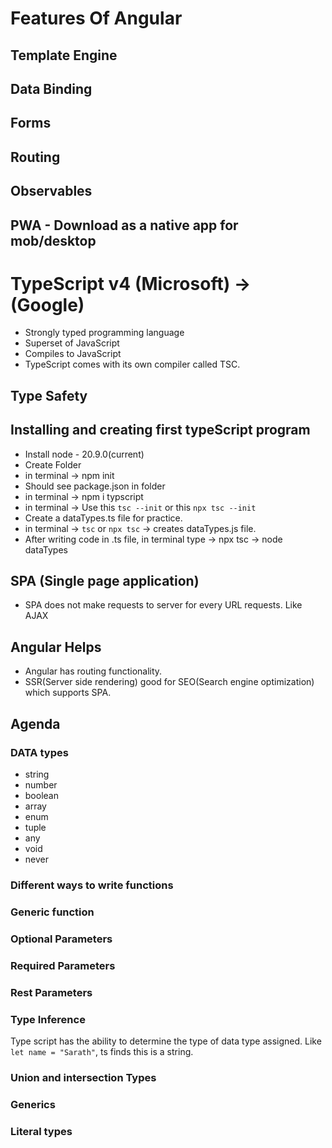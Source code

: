 # Features Of Angular

## Template Engine

## Data Binding

## Forms

## Routing

## Observables

## PWA - Download as a native app for mob/desktop



# TypeScript v4 (Microsoft) -> (Google)
- Strongly typed programming language
- Superset of JavaScript
- Compiles to JavaScript
- TypeScript comes with its own compiler called TSC.

## Type Safety


## Installing and creating first typeScript program
- Install node - 20.9.0(current)
- Create Folder
- in terminal -> npm init
- Should see package.json in folder
- in terminal -> npm i typscript
- in terminal -> Use this ``tsc --init`` or this ``npx tsc --init``
- Create a dataTypes.ts file for practice.
- in terminal -> ``tsc`` or ``npx tsc``  ->  creates dataTypes.js file.
- After writing code in .ts file, in terminal type -> npx tsc -> node dataTypes

## SPA (Single page application)
- SPA does not make requests to server for every URL requests. Like AJAX

## Angular Helps
- Angular has routing functionality.
- SSR(Server side rendering) good for SEO(Search engine optimization) which supports SPA.

## Agenda
### DATA types
- string
- number
- boolean
- array
- enum
- tuple
- any
- void
- never

### Different ways to write functions

### Generic function

### Optional Parameters 

### Required Parameters

### Rest Parameters

### Type Inference
Type script has the ability to determine the type of data type assigned. Like ``let name = "Sarath"``, ts finds this is a string.

### Union and intersection Types

### Generics

### Literal types



